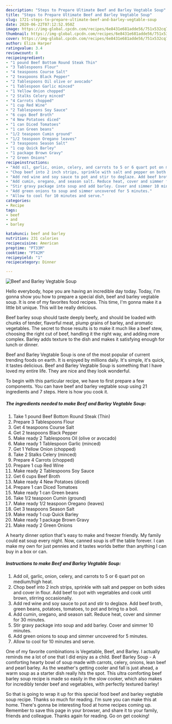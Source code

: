 ```yaml
---
description: "Steps to Prepare Ultimate Beef and Barley Vegtable Soup"
title: "Steps to Prepare Ultimate Beef and Barley Vegtable Soup"
slug: 1721-steps-to-prepare-ultimate-beef-and-barley-vegtable-soup
date: 2020-06-22T07:12:52.950Z
image: https://img-global.cpcdn.com/recipes/6e8431e681adde56/751x532cq70/beef-and-barley-vegtable-soup-recipe-main-photo.jpg
thumbnail: https://img-global.cpcdn.com/recipes/6e8431e681adde56/751x532cq70/beef-and-barley-vegtable-soup-recipe-main-photo.jpg
cover: https://img-global.cpcdn.com/recipes/6e8431e681adde56/751x532cq70/beef-and-barley-vegtable-soup-recipe-main-photo.jpg
author: Eliza Harper
ratingvalue: 3.4
reviewcount: 8
recipeingredient:
- "1 pound Beef Bottom Round Steak Thin"
- "3 Tablespoons Flour"
- "4 teaspoons Course Salt"
- "2 teaspoons Black Pepper"
- "2 Tablespoons Oil olive or avocado"
- "1 Tablespoon Garlic minced"
- "1 Yellow Onion chopped"
- "2 Stalks Celery minced"
- "4 Carrots chopped"
- "1 cup Red Wine"
- "2 Tablespoons Soy Sauce"
- "6 cups Beef Broth"
- "4 New Potatoes diced"
- "1 can Diced Tomatoes"
- "1 can Green beans"
- "1/2 teaspoon Cumin ground"
- "1/2 teaspoon Oregano leaves"
- "3 teaspoons Season Salt"
- "1 cup Quick Barley"
- "1 package Brown Gravy"
- "2 Green Onions"
recipeinstructions:
- "Add oil, garlic, onion, celery, and carrots to 5 or 6 quart pot on medium/high heat."
- "Chop beef into 2 inch strips, sprinkle with salt and pepper on both sides and cover in flour. Add beef to pot with vegetables and cook until brown, stirring occasionally."
- "Add red wine and soy sauce to pot and stir to deglaze. Add beef broth, green beans, potatoes, tomatoes, to pot and bring to a boil."
- "Add cumin, oregano, and season salt. Reduce heat, cover and simmer for 30 minutes."
- "Stir gravy package into soup and add barley. Cover and simmer 10 minutes."
- "Add green onions to soup and simmer uncovered for 5 minutes."
- "Allow to cool for 10 minutes and serve."
categories:
- Recipe
tags:
- beef
- and
- barley

katakunci: beef and barley 
nutrition: 231 calories
recipecuisine: American
preptime: "PT33M"
cooktime: "PT42M"
recipeyield: "1"
recipecategory: Dinner

---
```



![Beef and Barley Vegtable Soup](https://img-global.cpcdn.com/recipes/6e8431e681adde56/751x532cq70/beef-and-barley-vegtable-soup-recipe-main-photo.jpg)

Hello everybody, hope you are having an incredible day today. Today, I'm gonna show you how to prepare a special dish, beef and barley vegtable soup. It is one of my favorites food recipes. This time, I'm gonna make it a little bit unique. This will be really delicious.

Beef barley soup should taste deeply beefy, and should be loaded with chunks of tender, flavorful meat, plump grains of barley, and aromatic vegetables. The secret to those results is to make it much like a beef stew, choosing the right cut of beef, handling it the right way, and adding more complex. Barley adds texture to the dish and makes it satisfying enough for lunch or dinner.

Beef and Barley Vegtable Soup is one of the most popular of current trending foods on earth. It is enjoyed by millions daily. It's simple, it's quick, it tastes delicious. Beef and Barley Vegtable Soup is something that I have loved my entire life. They are nice and they look wonderful.


To begin with this particular recipe, we have to first prepare a few components. You can have beef and barley vegtable soup using 21 ingredients and 7 steps. Here is how you cook it.

<!--inarticleads1-->

##### The ingredients needed to make Beef and Barley Vegtable Soup:

1. Take 1 pound Beef Bottom Round Steak (Thin)
1. Prepare 3 Tablespoons Flour
1. Get 4 teaspoons Course Salt
1. Get 2 teaspoons Black Pepper
1. Make ready 2 Tablespoons Oil (olive or avocado)
1. Make ready 1 Tablespoon Garlic (minced)
1. Get 1 Yellow Onion (chopped)
1. Take 2 Stalks Celery (minced)
1. Prepare 4 Carrots (chopped)
1. Prepare 1 cup Red Wine
1. Make ready 2 Tablespoons Soy Sauce
1. Get 6 cups Beef Broth
1. Make ready 4 New Potatoes (diced)
1. Prepare 1 can Diced Tomatoes
1. Make ready 1 can Green beans
1. Take 1/2 teaspoon Cumin (ground)
1. Make ready 1/2 teaspoon Oregano (leaves)
1. Get 3 teaspoons Season Salt
1. Make ready 1 cup Quick Barley
1. Make ready 1 package Brown Gravy
1. Make ready 2 Green Onions


A hearty dinner option that&#39;s easy to make and freezer friendly. My family could eat soup every night. Now, canned soup is off the table forever. I can make my own for just pennies and it tastes worlds better than anything I can buy in a box or can. 

<!--inarticleads2-->

##### Instructions to make Beef and Barley Vegtable Soup:

1. Add oil, garlic, onion, celery, and carrots to 5 or 6 quart pot on medium/high heat.
1. Chop beef into 2 inch strips, sprinkle with salt and pepper on both sides and cover in flour. Add beef to pot with vegetables and cook until brown, stirring occasionally.
1. Add red wine and soy sauce to pot and stir to deglaze. Add beef broth, green beans, potatoes, tomatoes, to pot and bring to a boil.
1. Add cumin, oregano, and season salt. Reduce heat, cover and simmer for 30 minutes.
1. Stir gravy package into soup and add barley. Cover and simmer 10 minutes.
1. Add green onions to soup and simmer uncovered for 5 minutes.
1. Allow to cool for 10 minutes and serve.


One of my favorite combinations is Vegetable, Beef, and Barley. I actually reminds me a lot of one that I did enjoy as a child. Beef Barley Soup - A comforting hearty bowl of soup made with carrots, celery, onions, lean beef and pearl barley. As the weather&#39;s getting cooler and fall is just ahead, a warm soup as a starter dish really hits the spot. This ultra comforting beef barley soup recipe is made so easily in the slow cooker, which also makes for incredibly tender beef and vegetables, with perfectly textured barley! 

So that is going to wrap it up for this special food beef and barley vegtable soup recipe. Thanks so much for reading. I'm sure you can make this at home. There's gonna be interesting food at home recipes coming up. Remember to save this page in your browser, and share it to your family, friends and colleague. Thanks again for reading. Go on get cooking!
